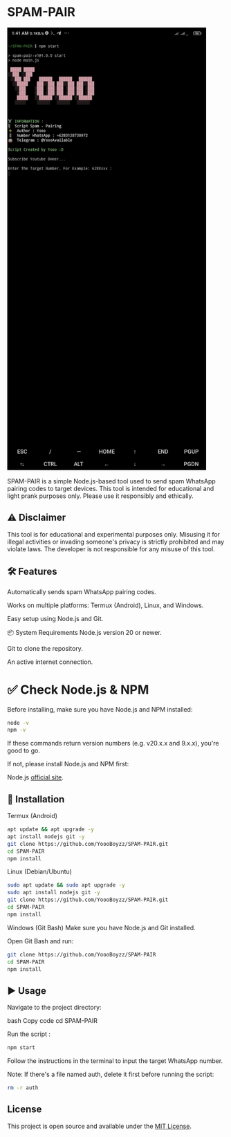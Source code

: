 
# SPAM-PAIR

![Banner](banner.png)

SPAM-PAIR is a simple Node.js-based tool used to send spam WhatsApp pairing codes to target devices. This tool is intended for educational and light prank purposes only. Please use it responsibly and ethically.

##

## ⚠️ Disclaimer
This tool is for educational and experimental purposes only.
Misusing it for illegal activities or invading someone's privacy is strictly prohibited and may violate laws. The developer is not responsible for any misuse of this tool.

## 🛠️ Features
Automatically sends spam WhatsApp pairing codes.

Works on multiple platforms: Termux (Android), Linux, and Windows.

Easy setup using Node.js and Git.

📦 System Requirements
Node.js version 20 or newer.

Git to clone the repository.

An active internet connection.

# ✅ Check Node.js & NPM
Before installing, make sure you have Node.js and NPM installed:

```bash
node -v
npm -v
```
If these commands return version numbers (e.g. v20.x.x and 9.x.x), you're good to go.

If not, please install Node.js and NPM first:

Node.js [official site](https://nodejs.org).

## 🚀 Installation
Termux (Android)
```bash
apt update && apt upgrade -y
apt install nodejs git -y
git clone https://github.com/YoooBoyzz/SPAM-PAIR.git
cd SPAM-PAIR
npm install
```

Linux (Debian/Ubuntu)
```bash
sudo apt update && sudo apt upgrade -y
sudo apt install nodejs git -y
git clone https://github.com/YoooBoyzz/SPAM-PAIR.git
cd SPAM-PAIR
npm install
```


Windows (Git Bash)
Make sure you have Node.js and Git installed.

Open Git Bash and run:

```bash
git clone https://github.com/YoooBoyzz/SPAM-PAIR
cd SPAM-PAIR
npm install
```


## ▶️ Usage
Navigate to the project directory:

bash
Copy code
cd SPAM-PAIR

Run the script :
```bash
npm start
```
Follow the instructions in the terminal to input the target WhatsApp number.


Note: If there's a file named auth, delete it first before running the script:

```bash
rm -r auth
```

## License

This project is open source and available under the [MIT License](LICENSE).

